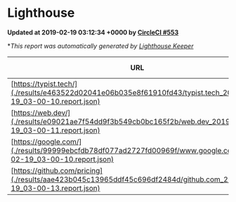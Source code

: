 
# Lighthouse

**Updated at 2019-02-19 03:12:34 +0000 by [CircleCI #553](https://circleci.com/gh/ItinerisLtd/lighthouse-keeper-example/553)**

**This report was automatically generated by [Lighthouse Keeper](https://github.com/itinerisltd/lighthouse-keeper)*

| URL | Performance | Accessibility | Best Practices | SEO | PWA | Updated At |
| --- | --- | --- | --- | --- | --- | --- |
| [https://typist.tech/](./results/e463522d02041e06b035e8f61910fd43/typist.tech_2019-02-19_03-00-10.report.json) | 1 |  |  |  |  | 2019-02-19T03:00:10.947Z |
| [https://web.dev/](./results/e09021ae7f54dd9f3b549cb0bc165f2b/web.dev_2019-02-19_03-00-11.report.json) | 0.9 | 0.93 | 1 | 0.91 | 1 | 2019-02-19T03:00:11.419Z |
| [https://google.com/](./results/99999ebcfdb78df077ad2727fd00969f/www.google.com_2019-02-19_03-00-10.report.json) | 0.96 | 0.71 | 0.93 | 0.8 | 0.58 | 2019-02-19T03:00:10.695Z |
| [https://github.com/pricing](./results/aae423b045c13965ddf45c696df2484d/github.com_2019-02-19_03-00-13.report.json) | 0.65 | 0.89 | 0.93 | 0.9 | 0.58 | 2019-02-19T03:00:13.653Z |
